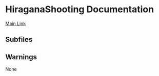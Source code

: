 # HiraganaShooting Documentation

[Main Link](https://jp.sakurapy.com/HiraganaShooting)

## Subfiles

## Warnings
None
